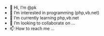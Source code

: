 - 👋 Hi, I’m @pk
- 👀 I’m interested in programming (php,vb.net)
- 🌱 I’m currently learning php,vb.net
- 💞️ I’m looking to collaborate on ...
- 📫 How to reach me ...

<!---
prashant-kandel/prashant-kandel is a ✨ special ✨ repository because its `README.md` (this file) appears on your GitHub profile.
You can click the Preview link to take a look at your changes.
--->
